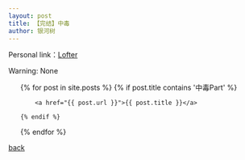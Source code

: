 ```yaml
---
layout: post
title: 【完结】中毒
author: 银河树
---
```


Personal link：[Lofter](https://yinheshu.lofter.com/)

Warning: None

<ul>
  {% for post in site.posts %}
    {% if post.title contains '中毒Part' %}
      
        <a href="{{ post.url }}">{{ post.title }}</a>
      
    {% endif %}
  {% endfor %}
</ul>


[back](https://allforyanchen.github.io/)
